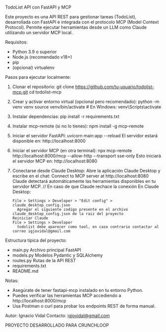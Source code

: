 TodoList API con FastAPI y MCP

Este proyecto es una API REST para gestionar tareas (TodoList), desarrollada con FastAPI e integrada con el protocolo MCP (Model Context Protocol). Permite ejecutar herramientas desde un LLM como Claude utilizando un servidor MCP local.

Requisitos:

- Python 3.9 o superior
- Node.js (recomendado v18+)
- pip
- (opcional) virtualenv

Pasos para ejecutar localmente:

1.  Clonar el repositorio:
    git clone https://github.com/tu-usuario/todolist-mcp.git
    cd todolist-mcp

2.  Crear y activar entorno virtual (opcional pero recomendado):
    python -m venv venv
    source venv/bin/activate # En Windows: venv\Scripts\activate

3.  Instalar dependencias:
    pip install -r requirements.txt

4.  Instalar mcp-remote (si no lo tienes):
    npm install -g mcp-remote

5.  Iniciar el servidor FastAPI:
    uvicorn main:app --reload
    El servidor estará disponible en: http://localhost:8000

6.  Iniciar el servidor MCP (en otra terminal):
    npx mcp-remote http://localhost:8000/mcp --allow-http --transport sse-only
    Esto iniciará el servidor MCP en: http://localhost:8080

7.  Conectarse desde Claude Desktop:
    Abre la aplicación Claude Desktop y escribe en el chat:
    Connect to MCP server at http://localhost:8080
    Claude detectará automáticamente las herramientas disponibles en tu servidor MCP.
    // En caso de que Claude rechace la conexión
    En Claude Desktop:

        File > Settings > Developer > "Edit config" > claude_desktop_config.json
          Agregar el siguiente codigo presente en el archivo claude_desktop_config.json de la raiz del proyecto
        Reiniciar Claude
        File > Settings > Developer
          todolist debe aparecer como tool, en caso contrario contactar al correo igjovidal@gmail.com

Estructura típica del proyecto:

- main.py Archivo principal FastAPI
- models.py Modelos Pydantic y SQLAlchemy
- routes.py Rutas de la API REST
- requirements.txt
- README.md

Notas:

- Asegúrate de tener fastapi-mcp instalado en tu entorno Python.
- Puedes verificar las herramientas MCP accediendo a http://localhost:8000/mcp
- Usa Postman o curl para probar los endpoints REST de forma manual.

Autor: Ignacio Vidal
Contacto: igjovidal@gmail.com

PROYECTO DESARROLLADO PARA CRUNCHLOOP
